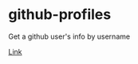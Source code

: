 # github-profiles
Get a github user's info by username

[Link](https://vazgenm2.github.io/github-profiles/)
